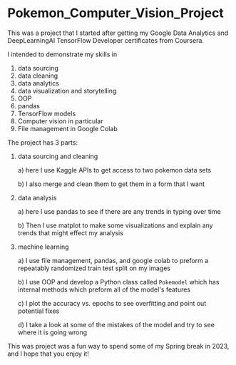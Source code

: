 # Pokemon_Computer_Vision_Project

This was a project that I started after getting my Google Data Analytics and DeepLearningAI TensorFlow Developer certificates from Coursera. 

I intended to demonstrate my skills in
1) data sourcing
2) data cleaning
3) data analytics
4) data visualization and storytelling
5) OOP
6) pandas
7) TensorFlow models
8) Computer vision in particular
9) File management in Google Colab

The project has 3 parts:

1) data sourcing and cleaning 

    a) here I use Kaggle APIs to get access to two pokemon data sets
    
    b) I also merge and clean them to get them in a form that I want
    
2) data analysis

    a) here I use pandas to see if there are any trends in typing over time
    
    b) Then I use matplot to make some visualizations and explain any trends that might effect my analysis
    
3) machine learning

    a) I use file management, pandas, and google colab to preform a repeatably randomized train test split on my images
    
    b) I use OOP and develop a Python class called `Pokemodel` which has internal methods which preform all of the model's features
    
    c) I plot the accuracy vs. epochs to see overfitting and point out potential fixes
    
    d) I take a look at some of the mistakes of the model and try to see where it is going wrong
 
This was project was a fun way to spend some of my Spring break in 2023, and I hope that you enjoy it!

